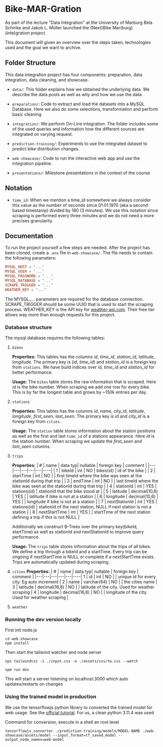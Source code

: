 # Bike-MAR-Gration

As part of the lecture "Data Integration" at the University of Marburg Bela Schinke and Jakob L. Müller launched the (Next)Bike Mar(burg) (inte)gration project.

This document will given an overview over the steps taken, technologies used and the goal we want to archive.

## Folder Structure

This data integration project has four components: preparation, data integration, data cleaning, and showcase.

- `data/`: This folder explains how we obtained the underlying data. We describe the data pools as well as why and how we use the data.

- `preparation/`: Code to extract and load the datasets into a MySQL Database. Here we also do some selections, transformation and perform basic cleaning

- `integration/`: We perform On-Line integration. The folder includes some of the used queries and information how the different sources are integrated on varying request.

- `prediction-training/`: Experiments to use the integrated dataset to predict bike distribution changes.

- `web-showcase/`: Code to run the interactive web app and use the integration pipeline.

- `presentations/`: Milestone presentations in the context of the course

## Notation

- `time_id`: When we mention a time_id somewhere we always consider this value as the number of seconds since 01.01.1970 (aka a second based timestamp) divided by 180 (3 minutes). We use this notation since scraping is performed every three minutes and we do not need a more precises granularity.

## Documentation
To run the project yourself a few steps are needed. After the project has been cloned, create a `.env` file in `web-showcase/`. The file needs to contain the following parameters:
```conf
MYSQL_HOST = "..."
MYSQL_USER = "..."
MYSQL_PASSWORD = "..."
MYSQL_DATABASE = "..."
SCRAPE_TRIGGER = "..."
WEATHER_KEY = "..."
```
The MYSQL_... parameters are required for the database connection. SCRAPE_TRIGGER should be some UUID that is used to start the scraping process. WEATHER_KEY is the API key for [weather-api.com](TODO). Their free tier allows way more than enough requests for this project.

### Database structure
The mysql database requires the following tables:

1. `bikes`

    **Properties:** This tables has the columns _id_, _time_id_, _station_id_, _latitude_, _longitude_. The primary key is (_id_, _time_id_) and _station\_id_ is a foreign key from `stations`. We have build indices over _id_, _time_id_ and _station_id_ for better performance.

    **Usage:** The `bikes` table stores the raw information that is scraped. Here _id_ is the bike number. When scraping we add one row for every bike. This is by far the longest table and grows by ~150k entries per day.

2. `stations`

    **Properties:** This tables has the columns _id_, _name_, _city_id_, _latitude_, _longitude_, _first_seen_, _last_seen_. The primary key is _id_ and _city_id_ is a foreign key from `cities`.

    **Usage:** The `station` table stores information about the station positions as well as the first and last `time_id` of a stations appearance. Here _id_ is the station number. When scraping we update the _first_seen_ and _last_seen_ columns.

3. `trips`

    **Properties:** 
    | # | name | data typ| nullable | foreign key | comment |
    |---|---|---|---|---|----|
    | 1 | bikeId | int | NO |  bikes(id) | id of the bike |
    | 2 | startTime | int | NO |  | first timeId where the bike was seen at the stationId during that trip |
    | 3 | endTime | int | NO |  | last timeId where the bike was seen at the stationId during that trip |
    | 4 | stationId | int | YES | stations(id) | stationId that the bike stood at |
    | 5 | latitude | decimal(10,6) | YES |  | latitude if bike is not at a station |
    | 6 | longitude | decimal(10,6) | YES |  | longitude if bike is not at a station |
    | 7 | nextStationId | int | YES | stations(id) | stationId of the next station, NULL if next station is not a station |
    | 8 | nextStartTime | int | YES |  | startTime of the next station defining a trip if this is not NULL | 

    Additionally we construct B-Trees over the primary key(bikeId, startTime) as well as stationId and nextStationId to improve query performance

    **Usage:** The `trips` table stores information about the trips of all bikes. We define a trip through a bikeId and a startTime. Every trip can be ongoing if nextStartTime is NULL or complete if a nextStartTime exists. Trips are automatically updated during scraping.

4. `cities`
    **Properties:** 
    | # | name | data typ| nullable | foreign key | comment |
    |---|---|---|---|---|----|
    1 | id | int | NO |  | unique id for every city. Eg auto increment |
    2 | name | varchar(64) | NO |  | the cities name |
    3 | latitude | decimal(16,8) | NO |  | latitude of the city. Used for weather scraping |
    4 | longitude | decimal(16,8) | NO |  | longitude of the city. Used for weather scraping |

5. `weather`



### Running the dev version locally
First init node.js
```
cd web-showcase
npm install
```
Then start the tailwind watcher and node server
```
npx tailwindcss -i ./input.css -o ./assets/css/tw.css --watch
```
```
npm run dev
```
This will start a server listening on localhost:3000 which auto updates/restarts on changes

### Using the trained model in production
We use the tensorflowjs python library to converted the trained model for web usage. See the [official tutorial](https://www.tensorflow.org/js/tutorials/conversion/import_saved_model). For us, a clean python 3.11.4 was used

Command for conversion, execute in a shell an root level
```
tensorflowjs_converter ./prediction-training/models/MODEL-NAME ./web-showcase/assets/model --input_format=tf_saved_model --output_node_names=web-model
```